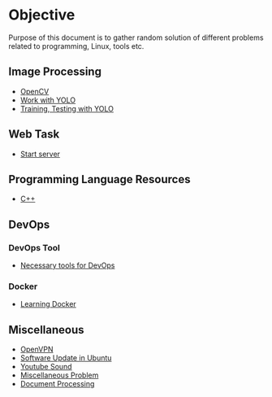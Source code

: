 # Objective

Purpose of this document is to gather random solution of different problems
related to programming, Linux, tools etc.

## Image Processing

- [OpenCV](opencv.md)
- [Work with YOLO](command_for_yolo.md)
- [Training, Testing with YOLO](training_testing_yolo.md)

## Web Task
- [Start server](start_server.md)

## Programming Language Resources
- [C++](cpp_resources.md)

## DevOps

### DevOps Tool
- [Necessary tools for DevOps](devops_tool.md)
### Docker
- [Learning Docker](docker_usage.md)

## Miscellaneous
- [OpenVPN](openvpn_ubuntu.md)
- [Software Update in Ubuntu](update_in_ubuntu.md)
- [Youtube Sound](youtube_sound.md)
- [Miscellaneous Problem](miscellaneous_problem.md)
- [Document Processing](document_process.md)


<!--
For full documentation visit [mkdocs.org](https://mkdocs.org).

## Commands

* `mkdocs new [dir-name]` - Create a new project.
* `mkdocs serve` - Start the live-reloading docs server.
* `mkdocs build` - Build the documentation site.
* `mkdocs help` - Print this help message.

## Project layout

    mkdocs.yml    # The configuration file.
    docs/
        index.md  # The documentation homepage.
        ...       # Other markdown pages, images and other files.

-->
